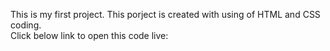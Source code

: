 This is my first project. This porject is created with using of HTML and CSS coding.
<br>
Click below link to open this code live:<br>

